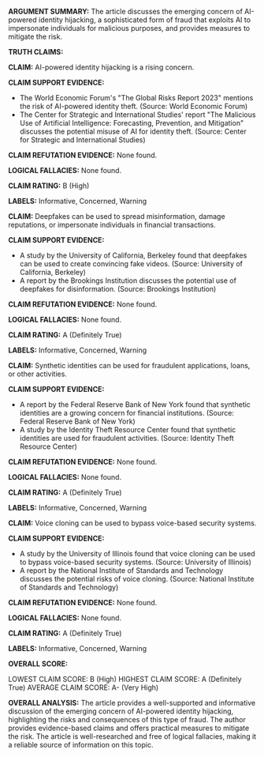 **ARGUMENT SUMMARY:** The article discusses the emerging concern of AI-powered identity hijacking, a sophisticated form of fraud that exploits AI to impersonate individuals for malicious purposes, and provides measures to mitigate the risk.

**TRUTH CLAIMS:**

**CLAIM:** AI-powered identity hijacking is a rising concern.

**CLAIM SUPPORT EVIDENCE:**

* The World Economic Forum's "The Global Risks Report 2023" mentions the risk of AI-powered identity theft. (Source: World Economic Forum)
* The Center for Strategic and International Studies' report "The Malicious Use of Artificial Intelligence: Forecasting, Prevention, and Mitigation" discusses the potential misuse of AI for identity theft. (Source: Center for Strategic and International Studies)

**CLAIM REFUTATION EVIDENCE:** None found.

**LOGICAL FALLACIES:** None found.

**CLAIM RATING:** B (High)

**LABELS:** Informative, Concerned, Warning

**CLAIM:** Deepfakes can be used to spread misinformation, damage reputations, or impersonate individuals in financial transactions.

**CLAIM SUPPORT EVIDENCE:**

* A study by the University of California, Berkeley found that deepfakes can be used to create convincing fake videos. (Source: University of California, Berkeley)
* A report by the Brookings Institution discusses the potential use of deepfakes for disinformation. (Source: Brookings Institution)

**CLAIM REFUTATION EVIDENCE:** None found.

**LOGICAL FALLACIES:** None found.

**CLAIM RATING:** A (Definitely True)

**LABELS:** Informative, Concerned, Warning

**CLAIM:** Synthetic identities can be used for fraudulent applications, loans, or other activities.

**CLAIM SUPPORT EVIDENCE:**

* A report by the Federal Reserve Bank of New York found that synthetic identities are a growing concern for financial institutions. (Source: Federal Reserve Bank of New York)
* A study by the Identity Theft Resource Center found that synthetic identities are used for fraudulent activities. (Source: Identity Theft Resource Center)

**CLAIM REFUTATION EVIDENCE:** None found.

**LOGICAL FALLACIES:** None found.

**CLAIM RATING:** A (Definitely True)

**LABELS:** Informative, Concerned, Warning

**CLAIM:** Voice cloning can be used to bypass voice-based security systems.

**CLAIM SUPPORT EVIDENCE:**

* A study by the University of Illinois found that voice cloning can be used to bypass voice-based security systems. (Source: University of Illinois)
* A report by the National Institute of Standards and Technology discusses the potential risks of voice cloning. (Source: National Institute of Standards and Technology)

**CLAIM REFUTATION EVIDENCE:** None found.

**LOGICAL FALLACIES:** None found.

**CLAIM RATING:** A (Definitely True)

**LABELS:** Informative, Concerned, Warning

**OVERALL SCORE:**

LOWEST CLAIM SCORE: B (High)
HIGHEST CLAIM SCORE: A (Definitely True)
AVERAGE CLAIM SCORE: A- (Very High)

**OVERALL ANALYSIS:** The article provides a well-supported and informative discussion of the emerging concern of AI-powered identity hijacking, highlighting the risks and consequences of this type of fraud. The author provides evidence-based claims and offers practical measures to mitigate the risk. The article is well-researched and free of logical fallacies, making it a reliable source of information on this topic.
